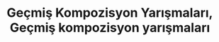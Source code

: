 ---
layout: old
headline: "Geçmiş Kompozisyon Yarışmaları"
title: "Geçmiş Kompozisyon Yarışmaları, Geçmiş kompozisyon yarışmaları"
key: "kompozisyon yarışması"
description: "Geçmiş Kompozisyon yarışması, Geçmiş Kompozisyon yarışmaları"
permalink: "gecmis-kompozisyon-yarismalari/"
---